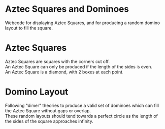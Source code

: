 # Aztec Squares and Dominoes

Webcode for displaying Aztec Squares, and for producing a random domino layout to fill the square.  

# Aztec Squares
Aztec Squares are squares with the corners cut off.   
An Aztec Square can only be produced if the length of the sides is even.   
An Aztec Square is a diamond, with 2 boxes at each point.

# Domino Layout
Following "dimer" theories to produce a valid set of dominoes which can fill the Aztec Square without gaps or overlap.   
These random layouts should tend towards a perfect circle as the length of the sides of the square approaches infinity. 
